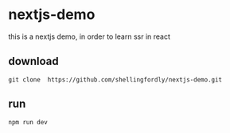 # nextjs-demo

this is a nextjs demo, in order to learn ssr in react

## download

```
git clone  https://github.com/shellingfordly/nextjs-demo.git
```

## run

```
npm run dev
```
